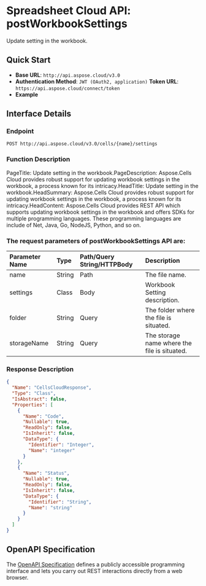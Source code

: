# **Spreadsheet Cloud API: postWorkbookSettings**

Update setting in the workbook. 

## **Quick Start**

- **Base URL**: `http://api.aspose.cloud/v3.0`
- **Authentication Method**: `JWT (OAuth2, application)`  **Token URL**: `https://api.aspose.cloud/connect/token`
- **Example** 
<script src="https://gist.github.com/aspose-cells-cloud-gists/8a5b324fdf3e574dbd747c1a1e24b05d.js?file=Example30_PostWorkbookSettings.cs"></script>

## **Interface Details**

### **Endpoint** 

```
POST http://api.aspose.cloud/v3.0/cells/{name}/settings
```

### **Function Description**
PageTitle: Update setting in the workbook.PageDescription: Aspose.Cells Cloud provides robust support for updating workbook settings in the workbook, a process known for its intricacy.HeadTitle: Update setting in the workbook.HeadSummary: Aspose.Cells Cloud provides robust support for updating workbook settings in the workbook, a process known for its intricacy.HeadContent: Aspose.Cells Cloud provides REST API which supports updating workbook settings in the workbook and offers SDKs for multiple programming languages. These programming languages are include of Net, Java, Go, NodeJS, Python, and so on.

### The request parameters of **postWorkbookSettings** API are: 

| Parameter Name | Type | Path/Query String/HTTPBody | Description | 
| :- | :- | :- |:- | 
|name|String|Path|The file name.|
|settings|Class|Body|Workbook Setting description.|
|folder|String|Query|The folder where the file is situated.|
|storageName|String|Query|The storage name where the file is situated.|


### **Response Description**
```json
{
  "Name": "CellsCloudResponse",
  "Type": "Class",
  "IsAbstract": false,
  "Properties": [
    {
      "Name": "Code",
      "Nullable": true,
      "ReadOnly": false,
      "IsInherit": false,
      "DataType": {
        "Identifier": "Integer",
        "Name": "integer"
      }
    },
    {
      "Name": "Status",
      "Nullable": true,
      "ReadOnly": false,
      "IsInherit": false,
      "DataType": {
        "Identifier": "String",
        "Name": "string"
      }
    }
  ]
}
```

## OpenAPI Specification

The [OpenAPI Specification](https://reference.aspose.cloud/cells/#/WorkbookController/PostWorkbookSettings) defines a publicly accessible programming interface and lets you carry out REST interactions directly from a web browser.

